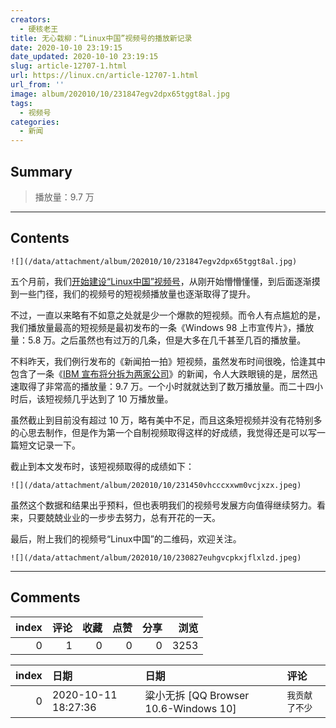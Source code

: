 ```yaml
---
creators:
  - 硬核老王
title: 无心栽柳：“Linux中国”视频号的播放新记录
date: 2020-10-10 23:19:15
date_updated: 2020-10-10 23:19:15
slug: article-12707-1.html
url: https://linux.cn/article-12707-1.html
url_from: ''
image: album/202010/10/231847egv2dpx65tggt8al.jpg
tags:
  - 视频号
categories:
  - 新闻
---
```


## Summary

> 播放量：9.7 万

***

<!-- more -->

## Contents

`![](/data/attachment/album/202010/10/231847egv2dpx65tggt8al.jpg)`

五个月前，我们[开始建设“Linux中国”视频号](https://linux.cn/article-12194-1.html)，从刚开始懵懵懂懂，到后面逐渐摸到一些门径，我们的视频号的短视频播放量也逐渐取得了提升。

不过，一直以来略有不如意之处就是少一个爆款的短视频。而令人有点尴尬的是，我们播放量最高的短视频是最初发布的一条《Windows 98 上市宣传片》，播放量：5.8 万。之后虽然也有过万的几条，但是大多在几千甚至几百的播放量。

不料昨天，我们例行发布的《新闻拍一拍》短视频，虽然发布时间很晚，恰逢其中包含了一条《[IBM 宣布将分拆为两家公司](https://linux.cn/article-12701-1.html)》的新闻，令人大跌眼镜的是，居然迅速取得了非常高的播放量：9.7 万。一个小时就就达到了数万播放量。而二十四小时后，该短视频几乎达到了 10 万播放量。

虽然截止到目前没有超过 10 万，略有美中不足，而且这条短视频并没有花特别多的心思去制作，但是作为第一个自制视频取得这样的好成绩，我觉得还是可以写一篇短文记录一下。

截止到本文发布时，该短视频取得的成绩如下：

`![](/data/attachment/album/202010/10/231450vhcccxxwm0vcjxzx.jpeg)`

虽然这个数据和结果出乎预料，但也表明我们的视频号发展方向值得继续努力。看来，只要兢兢业业的一步步去努力，总有开花的一天。

最后，附上我们的视频号“Linux中国”的二维码，欢迎关注。

`![](/data/attachment/album/202010/10/230827euhgvcpkxjflxlzd.jpeg)`

***

## Comments


|   index |   评论 |   收藏 |   点赞 |   分享 |   浏览 |
|--------:|-------:|-------:|-------:|-------:|-------:|
|       0 |      1 |      0 |      0 |      0 |   3253 |

|   index | 日期                | 日期                                  | 评论           |
|--------:|:--------------------|:--------------------------------------|:---------------|
|       0 | 2020-10-11 18:27:36 | 粱小无拆 [QQ Browser 10.6-Windows 10] | `我贡献了不少` |
